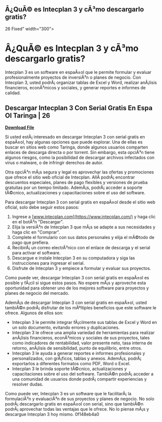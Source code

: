 ## Â¿QuÃ© es Intecplan 3 y cÃ³mo descargarlo gratis?

  26 Fixed" width="300">

 
# Â¿QuÃ© es Intecplan 3 y cÃ³mo descargarlo gratis?
 
Intecplan 3 es un software en espaÃ±ol que le permite formular y evaluar profesionalmente proyectos de inversiÃ³n o planes de negocio. Con Intecplan 3, usted podrÃ¡ organizar tablas de Excel y Word, realizar anÃ¡lisis financieros, econÃ³micos y sociales, y generar reportes e informes de calidad.
 
## Descargar Intecplan 3 Con Serial Gratis En Espa Ol Taringa | 26


[**Download File**](https://www.google.com/url?q=https%3A%2F%2Ftiurll.com%2F2tK2j9&sa=D&sntz=1&usg=AOvVaw2spDPu64zi_BG00HbMY3eI)

 
Si usted estÃ¡ interesado en descargar Intecplan 3 con serial gratis en espaÃ±ol, hay algunas opciones que puede explorar. Una de ellas es buscar en sitios web como Taringa, donde algunos usuarios comparten enlaces de descarga directa o por torrent. Sin embargo, esta opciÃ³n tiene algunos riesgos, como la posibilidad de descargar archivos infectados con virus o malware, o de infringir derechos de autor.
 
Otra opciÃ³n mÃ¡s segura y legal es aprovechar las ofertas y promociones que ofrece el sitio web oficial de Intecplan. AllÃ­ podrÃ¡ encontrar descuentos especiales, planes de pago flexibles y versiones de prueba gratuitas por un tiempo limitado. AdemÃ¡s, podrÃ¡ acceder a soporte tÃ©cnico, actualizaciones y capacitaciones sobre el uso del software.
 
Para descargar Intecplan 3 con serial gratis en espaÃ±ol desde el sitio web oficial, solo debe seguir estos pasos:
 
1. Ingrese a [www.intecplan.com](https://www.intecplan.com/) y haga clic en el botÃ³n "Descargar".
2. Elija la versiÃ³n de Intecplan 3 que mÃ¡s se adapte a sus necesidades y haga clic en "Comprar".
3. Complete el formulario con sus datos personales y elija el mÃ©todo de pago que prefiera.
4. RecibirÃ¡ un correo electrÃ³nico con el enlace de descarga y el serial para activar el software.
5. Descargue e instale Intecplan 3 en su computadora y siga las instrucciones para ingresar el serial.
6. Disfrute de Intecplan 3 y empiece a formular y evaluar sus proyectos.

Como puede ver, descargar Intecplan 3 con serial gratis en espaÃ±ol es posible y fÃ¡cil si sigue estos pasos. No espere mÃ¡s y aproveche esta oportunidad para obtener uno de los mejores software para proyectos y planes de negocio del mercado.
  
AdemÃ¡s de descargar Intecplan 3 con serial gratis en espaÃ±ol, usted tambiÃ©n podrÃ¡ disfrutar de los mÃºltiples beneficios que este software le ofrece. Algunos de ellos son:

- Intecplan 3 le permite integrar fÃ¡cilmente sus tablas de Excel y Word en un solo documento, evitando errores y duplicaciones.
- Intecplan 3 le ofrece una amplia variedad de herramientas para realizar anÃ¡lisis financieros, econÃ³micos y sociales de sus proyectos, tales como indicadores de rentabilidad, valor presente neto, tasa interna de retorno, anÃ¡lisis de sensibilidad, punto de equilibrio, entre otros.
- Intecplan 3 le ayuda a generar reportes e informes profesionales y personalizados, con grÃ¡ficos, tablas y anexos. AdemÃ¡s, podrÃ¡ exportarlos a diferentes formatos como PDF, Word o Excel.
- Intecplan 3 le brinda soporte tÃ©cnico, actualizaciones y capacitaciones sobre el uso del software. TambiÃ©n podrÃ¡ acceder a una comunidad de usuarios donde podrÃ¡ compartir experiencias y resolver dudas.

Como puede ver, Intecplan 3 es un software que le facilitarÃ¡ la formulaciÃ³n y evaluaciÃ³n de sus proyectos y planes de negocio. No solo podrÃ¡ descargarlo gratis en espaÃ±ol con serial, sino que tambiÃ©n podrÃ¡ aprovechar todas las ventajas que le ofrece. No lo piense mÃ¡s y descargue Intecplan 3 hoy mismo.
 0f148eb4a0
